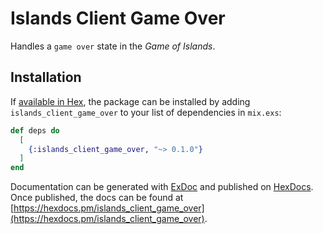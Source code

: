 # Islands Client Game Over

Handles a `game over` state in the _Game of Islands_.

## Installation

If [available in Hex](https://hex.pm/docs/publish), the package can be installed
by adding `islands_client_game_over` to your list of dependencies in `mix.exs`:

```elixir
def deps do
  [
    {:islands_client_game_over, "~> 0.1.0"}
  ]
end
```

Documentation can be generated with [ExDoc](https://github.com/elixir-lang/ex_doc)
and published on [HexDocs](https://hexdocs.pm). Once published, the docs can
be found at [https://hexdocs.pm/islands_client_game_over](https://hexdocs.pm/islands_client_game_over).

